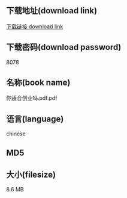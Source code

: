 ## 下载地址(download link)
[下载链接 download link](https://tutu365.netlify.app/?s=%E4%BD%A0%E9%80%82%E5%90%88%E5%88%9B%E4%B8%9A%E5%90%97.pdf)

## 下载密码(download password)
8078

## 名称(book name)
你适合创业吗.pdf.pdf

## 语言(language)
chinese

## MD5


## 大小(filesize)
8.6 MB
